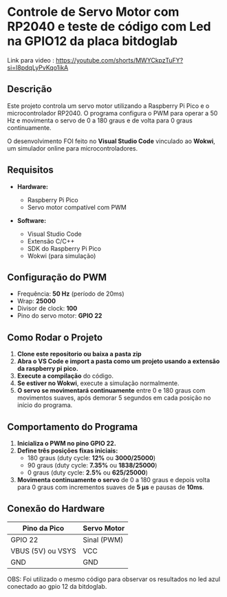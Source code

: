# Controle de Servo Motor com RP2040 e teste de código com Led na GPIO12 da placa bitdoglab
Link para video : https://youtube.com/shorts/MWYCkpzTuFY?si=I8pdqLyPvKqo1ikA
## Descrição

Este projeto controla um servo motor utilizando a Raspberry Pi Pico e o microcontrolador RP2040. O programa configura o PWM para operar a 50 Hz e movimenta o servo de 0 a 180 graus e de volta para 0 graus continuamente.

O desenvolvimento FOI feito no **Visual Studio Code** vinculado ao **Wokwi**, um simulador online para microcontroladores.

## Requisitos

- **Hardware:**

  - Raspberry Pi Pico
  - Servo motor compatível com PWM

- **Software:**

  - Visual Studio Code
  - Extensão C/C++
  - SDK do Raspberry Pi Pico
  - Wokwi (para simulação)

## Configuração do PWM

- Frequência: **50 Hz** (período de 20ms)
- Wrap: **25000**
- Divisor de clock: **100**
- Pino do servo motor: **GPIO 22**

## Como Rodar o Projeto
1. **Clone este repositorio ou baixa a pasta zip**
2. **Abra o VS Code e import a pasta como um projeto usando a extensão da raspberry pi pico.**
3. **Execute a compilação** do código.
4. **Se estiver no Wokwi**, execute a simulação normalmente.
5. **O servo se movimentará continuamente** entre 0 e 180 graus com movimentos suaves, após demorar 5 segundos em cada posição no início do programa.

## Comportamento do Programa

1. **Inicializa o PWM no pino GPIO 22.**
2. **Define três posições fixas iniciais:**
   - 180 graus (duty cycle: **12%** ou **3000/25000**)
   - 90 graus (duty cycle: **7.35%** ou **1838/25000**)
   - 0 graus (duty cycle: **2.5%** ou **625/25000**)
3. **Movimenta continuamente o servo** de 0 a 180 graus e depois volta para 0 graus com incrementos suaves de **5 µs** e pausas de **10ms**.

## Conexão do Hardware

| Pino da Pico      | Servo Motor |
| ----------------- | ----------- |
| GPIO 22           | Sinal (PWM) |
| VBUS (5V) ou VSYS | VCC         |
| GND               | GND         |


OBS: Foi utilizado o mesmo código para observar os resultados no led azul conectado ao gpio 12 da bitdoglab.

